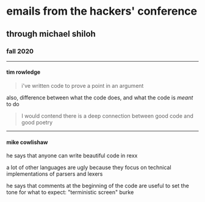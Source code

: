 # emails from the hackers' conference

## through michael shiloh

### fall 2020

----

#### tim rowledge

> i've written code to prove a point in an argument

also, difference between what the code does, and what the code is *meant* to do

> I would contend there is a deep connection between good code and good poetry

----

#### mike cowlishaw

he says that anyone can write beautiful code in rexx

a lot of other languages are ugly because they focus on technical implementations of parsers and lexers

he says that comments at the beginning of the code are useful to set the tone for what to expect: "terministic screen" burke
